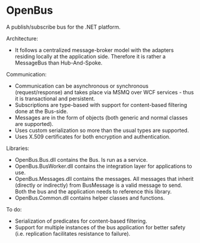 OpenBus
=======

A publish/subscribe bus for the .NET platform.

Architecture:
- It follows a centralized message-broker model with the adapters residing locally at the application side. Therefore it is rather a MessageBus than Hub-And-Spoke.

Communication:
- Communication can be asynchronous or synchronous (request/response) and takes place via MSMQ over WCF services - thus it is transactional and persistent.
- Subscriptions are type-based with support for content-based filtering done at the Bus-side.
- Messages are in the form of objects (both generic and normal classes are supported).
- Uses custom serialization so more than the usual types are supported.
- Uses X.509 certificates for both encryption and authentication.

Libraries:
- OpenBus.Bus.dll contains the Bus. Is run as a service.
- OpenBus.BusWorker.dll contains the integration layer for applications to use.
- OpenBus.Messages.dll contains the messages. All messages that inherit (directly or indirectly) from BusMessage is a valid message to send. Both the bus and the application needs to reference this library.
- OpenBus.Common.dll contains helper classes and functions.


To do:
- Serialization of predicates for content-based filtering.
- Support for multiple instances of the bus application for better safety (i.e. replication facilitates resistance to failure).
